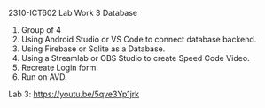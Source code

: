 2310-ICT602
Lab Work 3
Database
1. Group of 4
2. Using Android Studio or VS Code to connect database backend.
3. Using Firebase or Sqlite as a Database.
4. Using a Streamlab or OBS Studio to create Speed Code Video.
5. Recreate Login form.
6. Run on AVD.


Lab 3: https://youtu.be/5qve3Yp1jrk
